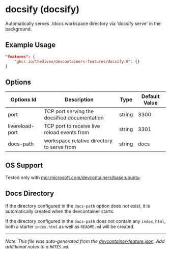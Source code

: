 
# docsify (docsify)

Automatically serves ./docs workspace directory via 'docsify serve' in the background.

## Example Usage

```json
"features": {
    "ghcr.io/thediveo/devcontainers-features/docsify:0": {}
}
```

## Options

| Options Id | Description | Type | Default Value |
|-----|-----|-----|-----|
| port | TCP port serving the docsified documentation | string | 3300 |
| livereload-port | TCP port to receive live reload events from | string | 3301 |
| docs-path | workspace relative directory to serve from | string | docs |

## OS Support

Tested only with
[mcr.microsoft.com/devcontainers/base:ubuntu](https://mcr.microsoft.com/en-us/artifact/mar/devcontainers/base/about#about:_ubuntu).

## Docs Directory

If the directory configured in the `docs-path` option does not exist, it is
automatically created when the devcontainer starts.

If the directory configured in the `docs-path` does not contain any
`index.html`, both a starter `index.html` as well as `README.md` will be
created.


---

_Note: This file was auto-generated from the [devcontainer-feature.json](devcontainer-feature.json).  Add additional notes to a `NOTES.md`._

